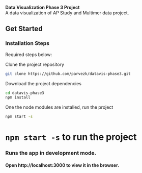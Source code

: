 **Data Visualization Phase 3 Project**  
A data visualization of AP Study and Multimer data project.

## Get Started

### Installation Steps

Required steps below:

Clone the project repository
```sh
git clone https://github.com/parvezk/datavis-phase3.git

```
Download the project dependencies
```sh
cd datavis-phase3
npm install
```
One the node modules are installed, run the project

```sh
npm start -s

```
# `npm start -s` to run the project

### Runs the app in development mode.
#### Open http://localhost:3000 to view it in the browser.
